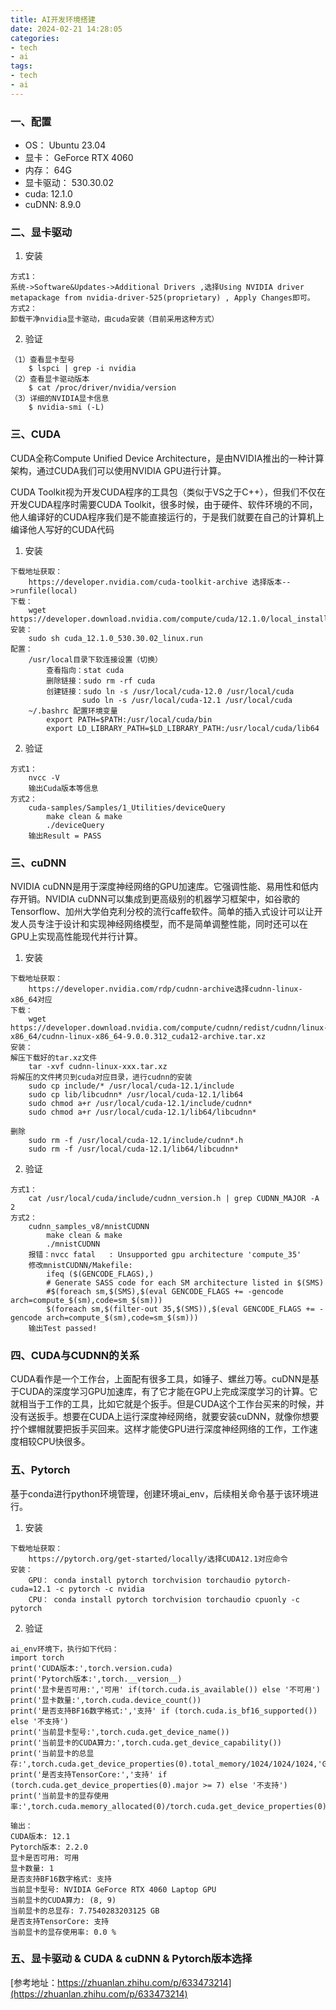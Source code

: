 ```yaml
---
title: AI开发环境搭建
date: 2024-02-21 14:28:05
categories:
- tech
- ai
tags: 
- tech
- ai
---
```


### 一、配置
- OS： Ubuntu 23.04
- 显卡： GeForce RTX 4060
- 内存： 64G
- 显卡驱动： 530.30.02
- cuda: 12.1.0
- cuDNN: 8.9.0
### 二、显卡驱动
1. 安装
```
方式1：
系统->Software&Updates->Additional Drivers ,选择Using NVIDIA driver metapackage from nvidia-driver-525(proprietary) , Apply Changes即可。
方式2：
卸载干净nvidia显卡驱动，由cuda安装（目前采用这种方式）
```
2. 验证
```
（1）查看显卡型号
    $ lspci | grep -i nvidia
（2）查看显卡驱动版本
    $ cat /proc/driver/nvidia/version
（3）详细的NVIDIA显卡信息
    $ nvidia-smi (-L)
```
### 三、CUDA
CUDA全称Compute Unified Device Architecture，是由NVIDIA推出的一种计算架构，通过CUDA我们可以使用NVIDIA GPU进行计算。

CUDA Toolkit视为开发CUDA程序的工具包（类似于VS之于C++），但我们不仅在开发CUDA程序时需要CUDA Toolkit，很多时候，由于硬件、软件环境的不同，他人编译好的CUDA程序我们是不能直接运行的，于是我们就要在自己的计算机上编译他人写好的CUDA代码
1. 安装
```
下载地址获取：
    https://developer.nvidia.com/cuda-toolkit-archive 选择版本-->runfile(local)
下载：
    wget https://developer.download.nvidia.com/compute/cuda/12.1.0/local_installers/cuda_12.1.0_530.30.02_linux.run
安装：
    sudo sh cuda_12.1.0_530.30.02_linux.run
配置：
    /usr/local目录下软连接设置（切换）
        查看指向：stat cuda
        删除链接：sudo rm -rf cuda
        创建链接：sudo ln -s /usr/local/cuda-12.0 /usr/local/cuda
                sudo ln -s /usr/local/cuda-12.1 /usr/local/cuda
    ~/.bashrc 配置环境变量
        export PATH=$PATH:/usr/local/cuda/bin
        export LD_LIBRARY_PATH=$LD_LIBRARY_PATH:/usr/local/cuda/lib64
```
2. 验证
```
方式1：
    nvcc -V 
    输出Cuda版本等信息
方式2：
    cuda-samples/Samples/1_Utilities/deviceQuery
        make clean & make
        ./deviceQuery
    输出Result = PASS
```
### 三、cuDNN
NVIDIA cuDNN是用于深度神经网络的GPU加速库。它强调性能、易用性和低内存开销。NVIDIA cuDNN可以集成到更高级别的机器学习框架中，如谷歌的Tensorflow、加州大学伯克利分校的流行caffe软件。简单的插入式设计可以让开发人员专注于设计和实现神经网络模型，而不是简单调整性能，同时还可以在GPU上实现高性能现代并行计算。

1. 安装
```
下载地址获取：
    https://developer.nvidia.com/rdp/cudnn-archive选择cudnn-linux-x86_64对应
下载：
    wget https://developer.download.nvidia.com/compute/cudnn/redist/cudnn/linux-x86_64/cudnn-linux-x86_64-9.0.0.312_cuda12-archive.tar.xz
安装：
解压下载好的tar.xz文件
    tar -xvf cudnn-linux-xxx.tar.xz
将解压的文件拷贝到cuda对应目录，进行cudnn的安装
    sudo cp include/* /usr/local/cuda-12.1/include
    sudo cp lib/libcudnn* /usr/local/cuda-12.1/lib64
    sudo chmod a+r /usr/local/cuda-12.1/include/cudnn*
    sudo chmod a+r /usr/local/cuda-12.1/lib64/libcudnn*
    
删除
    sudo rm -f /usr/local/cuda-12.1/include/cudnn*.h
    sudo rm -f /usr/local/cuda-12.1/lib64/libcudnn* 
```
2. 验证
```
方式1：
    cat /usr/local/cuda/include/cudnn_version.h | grep CUDNN_MAJOR -A 2
方式2：
    cudnn_samples_v8/mnistCUDNN
        make clean & make
        ./mnistCUDNN
    报错：nvcc fatal   : Unsupported gpu architecture 'compute_35'
    修改mnistCUDNN/Makefile:
        ifeq ($(GENCODE_FLAGS),)
        # Generate SASS code for each SM architecture listed in $(SMS)
        #$(foreach sm,$(SMS),$(eval GENCODE_FLAGS += -gencode arch=compute_$(sm),code=sm_$(sm)))
        $(foreach sm,$(filter-out 35,$(SMS)),$(eval GENCODE_FLAGS += -gencode arch=compute_$(sm),code=sm_$(sm)))
    输出Test passed!
```

### 四、CUDA与CUDNN的关系
CUDA看作是一个工作台，上面配有很多工具，如锤子、螺丝刀等。cuDNN是基于CUDA的深度学习GPU加速库，有了它才能在GPU上完成深度学习的计算。它就相当于工作的工具，比如它就是个扳手。但是CUDA这个工作台买来的时候，并没有送扳手。想要在CUDA上运行深度神经网络，就要安装cuDNN，就像你想要拧个螺帽就要把扳手买回来。这样才能使GPU进行深度神经网络的工作，工作速度相较CPU快很多。


### 五、Pytorch
基于conda进行python环境管理，创建环境ai_env，后续相关命令基于该环境进行。

1. 安装
```
下载地址获取：
    https://pytorch.org/get-started/locally/选择CUDA12.1对应命令
安装：
    GPU： conda install pytorch torchvision torchaudio pytorch-cuda=12.1 -c pytorch -c nvidia
    CPU： conda install pytorch torchvision torchaudio cpuonly -c pytorch
```
2. 验证
```
ai_env环境下，执行如下代码：
import torch
print('CUDA版本:',torch.version.cuda)
print('Pytorch版本:',torch.__version__)
print('显卡是否可用:','可用' if(torch.cuda.is_available()) else '不可用')
print('显卡数量:',torch.cuda.device_count())
print('是否支持BF16数字格式:','支持' if (torch.cuda.is_bf16_supported()) else '不支持')
print('当前显卡型号:',torch.cuda.get_device_name())
print('当前显卡的CUDA算力:',torch.cuda.get_device_capability())
print('当前显卡的总显存:',torch.cuda.get_device_properties(0).total_memory/1024/1024/1024,'GB')
print('是否支持TensorCore:','支持' if (torch.cuda.get_device_properties(0).major >= 7) else '不支持')
print('当前显卡的显存使用率:',torch.cuda.memory_allocated(0)/torch.cuda.get_device_properties(0).total_memory*100,'%')

输出：
CUDA版本: 12.1
Pytorch版本: 2.2.0
显卡是否可用: 可用
显卡数量: 1
是否支持BF16数字格式: 支持
当前显卡型号: NVIDIA GeForce RTX 4060 Laptop GPU
当前显卡的CUDA算力: (8, 9)
当前显卡的总显存: 7.7540283203125 GB
是否支持TensorCore: 支持
当前显卡的显存使用率: 0.0 %
```

### 五、显卡驱动 & CUDA & cuDNN & Pytorch版本选择
[参考地址：https://zhuanlan.zhihu.com/p/633473214](https://zhuanlan.zhihu.com/p/633473214)

